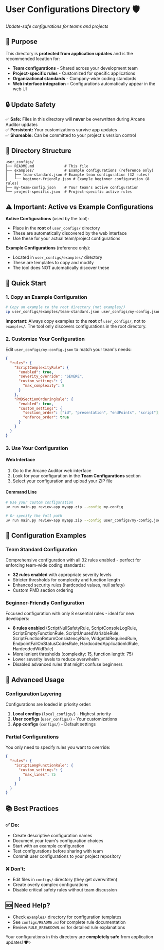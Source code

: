 # User Configurations Directory 🛡️

*Update-safe configurations for teams and projects*

## 🎯 Purpose

This directory is **protected from application updates** and is the recommended location for:
- **Team configurations** - Shared across your development team
- **Project-specific rules** - Customized for specific applications
- **Organizational standards** - Company-wide coding standards
- **Web interface integration** - Configurations automatically appear in the web UI

## 🔒 Update Safety

✅ **Safe:** Files in this directory will **never** be overwritten during Arcane Auditor updates  
✅ **Persistent:** Your customizations survive app updates  
✅ **Shareable:** Can be committed to your project's version control  

## 📁 Directory Structure

```
user_configs/
├── README.md              # This file
├── examples/              # Example configurations (reference only)
│   ├── team-standard.json # Example team configuration (32 rules)
│   └── beginner-friendly.json # Example beginner configuration (8 rules)
├── my-team-config.json    # Your team's active configuration
└── project-specific.json  # Project-specific active rules
```

## ⚠️ Important: Active vs Example Configurations

**Active Configurations** (used by the tool):
- Place in the **root** of `user_configs/` directory
- These are automatically discovered by the web interface
- Use these for your actual team/project configurations

**Example Configurations** (reference only):
- Located in `user_configs/examples/` directory
- These are templates to copy and modify
- The tool does NOT automatically discover these

## 🚀 Quick Start

### 1. Copy an Example Configuration
```bash
# Copy an example to the root directory (not examples/)
cp user_configs/examples/team-standard.json user_configs/my-config.json
```

**Important**: Always copy examples to the **root** of `user_configs/`, not to `examples/`. The tool only discovers configurations in the root directory.

### 2. Customize Your Configuration
Edit `user_configs/my-config.json` to match your team's needs:

```json
{
  "rules": {
    "ScriptComplexityRule": {
      "enabled": true,
      "severity_override": "SEVERE",
      "custom_settings": {
        "max_complexity": 8
      }
    },
    "PMDSectionOrderingRule": {
      "enabled": true,
      "custom_settings": {
        "section_order": ["id", "presentation", "endPoints", "script"],
        "enforce_order": true
      }
    }
  }
}
```

### 3. Use Your Configuration

#### Web Interface
1. Go to the Arcane Auditor web interface
2. Look for your configuration in the **Team Configurations** section
3. Select your configuration and upload your ZIP file

#### Command Line
```bash
# Use your custom configuration
uv run main.py review-app myapp.zip --config my-config

# Or specify the full path
uv run main.py review-app myapp.zip --config user_configs/my-config.json
```

## 🎯 Configuration Examples

### Team Standard Configuration
Comprehensive configuration with all 32 rules enabled - perfect for enforcing team-wide coding standards:
- **32 rules enabled** with appropriate severity levels
- Stricter thresholds for complexity and function length
- Enhanced security rules (hardcoded values, null safety)
- Custom PMD section ordering

### Beginner-Friendly Configuration  
Focused configuration with only 8 essential rules - ideal for new developers:
- **8 rules enabled** (ScriptNullSafetyRule, ScriptConsoleLogRule, ScriptEmptyFunctionRule, ScriptUnusedVariableRule, ScriptFunctionReturnConsistencyRule, WidgetIdRequiredRule, EndpointFailOnStatusCodesRule, HardcodedApplicationIdRule, HardcodedWidRule)
- More lenient thresholds (complexity: 15, function length: 75)
- Lower severity levels to reduce overwhelm
- Disabled advanced rules that might confuse beginners

## 🔧 Advanced Usage

### Configuration Layering
Configurations are loaded in priority order:
1. **Local configs** (`local_configs/`) - Highest priority
2. **User configs** (`user_configs/`) - Your customizations
3. **App configs** (`configs/`) - Default settings

### Partial Configurations
You only need to specify rules you want to override:
```json
{
  "rules": {
    "ScriptLongFunctionRule": {
      "custom_settings": {
        "max_lines": 75
      }
    }
  }
}
```

## 📚 Best Practices

### ✅ Do:
- Create descriptive configuration names
- Document your team's configuration choices
- Start with an example configuration
- Test configurations before sharing with team
- Commit user configurations to your project repository

### ❌ Don't:
- Edit files in `configs/` directory (they get overwritten)
- Create overly complex configurations
- Disable critical safety rules without team discussion

## 🆘 Need Help?

- Check `examples/` directory for configuration templates
- See `configs/README.md` for complete rule documentation
- Review `RULE_BREAKDOWN.md` for detailed rule explanations

Your configurations in this directory are **completely safe** from application updates! 🛡️✨
